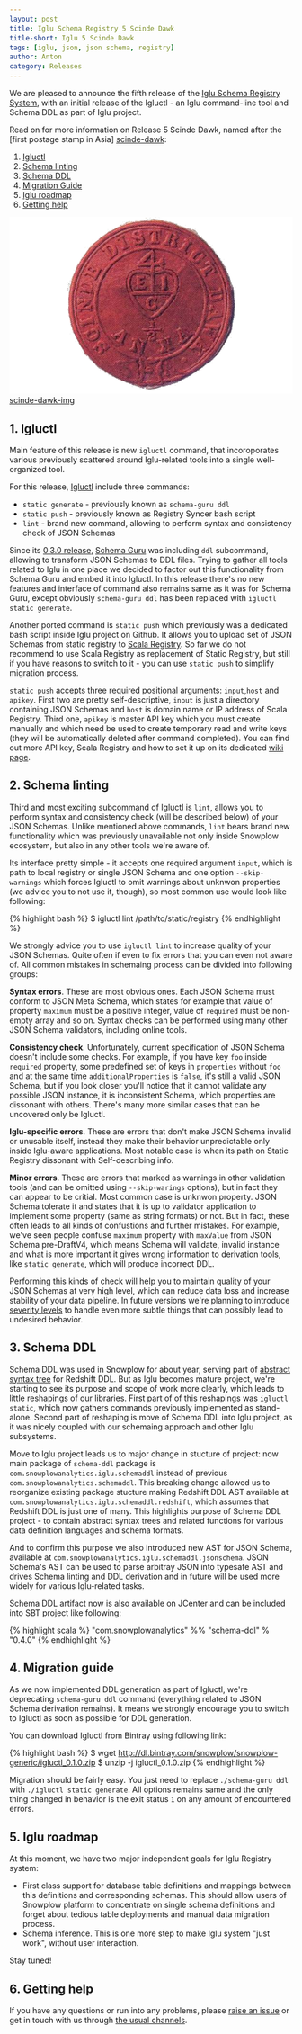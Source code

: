 ```yaml
---
layout: post
title: Iglu Schema Registry 5 Scinde Dawk
title-short: Iglu 5 Scinde Dawk
tags: [iglu, json, json schema, registry]
author: Anton
category: Releases
---
```


We are pleased to announce the fifth release of the [Iglu Schema Registry System][iglu-repo], with an initial release of the Igluctl - an Iglu command-line tool and Schema DDL as part of Iglu project.

Read on for more information on Release 5 Scinde Dawk, named after the [first postage stamp in Asia] [scinde-dawk]:

1. [Igluctl](/blog/2016/07/30/iglu-r4-scinde-dawk-released/#core)
2. [Schema linting](/blog/2016/07/30/iglu-r4-scinde-dawk-released/#lint)
3. [Schema DDL](/blog/2016/07/30/iglu-r4-scinde-dawk-released/#schema-ddl)
4. [Migration Guide](/blog/2016/07/30/iglu-r4-scinde-dawk-released/#migration)
5. [Iglu roadmap](/blog/2016/07/30/iglu-r4-scinde-dawk-released/#roadmap)
6. [Getting help](/blog/2016/07/30/iglu-r4-scinde-dawk-released/#help)


![scinde-dawk-img] [scinde-dawk-img]

<!--more-->

<h2 id="iglu-core">1. Igluctl</h2>

Main feature of this release is new `igluctl` command, that incoroporates various previously scattered around Iglu-related tools into a single well-organized tool.

For this release, [Igluctl][igluctl-wiki] include three commands:

* `static generate` - previously known as `schema-guru ddl`
* `static push` - previously known as Registry Syncer bash script
* `lint` - brand new command, allowing to perform syntax and consistency check of JSON Schemas

Since its [0.3.0 release][schema-guru-030], [Schema Guru][schema-guru] was including `ddl` subcommand, allowing to transform JSON Schemas to DDL files.
Trying to gather all tools related to Iglu in one place we decided to factor out this functionality from Schema Guru and embed it into Igluctl.
In this release there's no new features and interface of command also remains same as it was for Schema Guru, except obviously `schema-guru ddl` has been replaced with `igluctl static generate`.

Another ported command is `static push` which previously was a dedicated bash script inside Iglu project on Github.
It allows you to upload set of JSON Schemas from static registry to [Scala Registry][scala-registry].
So far we do not recommend to use Scala Registry as replacement of Static Registry, but still if you have reasons to switch to it - you can use `static push` to simplify migration process.

`static push` accepts three required positional arguments: `input`,`host` and `apikey`.
First two are pretty self-descriptive, `input` is just a directory containing JSON Schemas and `host` is domain name or IP address of Scala Registry.
Third one, `apikey` is master API key which you must create manually and which need be used to create temporary read and write keys (they will be automatically deleted after command completed).
You can find out more API key, Scala Registry and how to set it up on its dedicated [wiki page][scala-registry-setup].


<h2 id="lint">2. Schema linting</h2>

Third and most exciting subcommand of Igluctl is `lint`, allows you to perform syntax and consistency check (will be described below) of your JSON Schemas.
Unlike mentioned above commands, `lint` bears brand new functionality which was previously unavailable not only inside Snowplow ecosystem, but also in any other tools we're aware of.

Its interface pretty simple - it accepts one required argument `input`, which is path to local registry or single JSON Schema and one option `--skip-warnings` which forces Igluctl to omit warnings about unknwon properties (we advice you to not use it, though), so most common use would look like following:

{% highlight bash %}
$ igluctl lint /path/to/static/registry
{% endhighlight %}

We strongly advice you to use `igluctl lint` to increase quality of your JSON Schemas. Quite often if even to fix errors that you can even not aware of.
All common mistakes in schemaing process can be divided into following groups:

**Syntax errors**. These are most obvious ones. Each JSON Schema must conform to JSON Meta Schema, which states for example that value of property `maximum` must be a positive integer, value of `required` must be non-empty array and so on. Syntax checks can be performed using many other JSON Schema validators, including online tools.

**Consistency check**. Unfortunately, current specification of JSON Schema doesn't include some checks. For example, if you have key `foo` inside `required` property, some predefined set of keys in `properties` without `foo` and at the same time `additionalProperties` is `false`, it's still a valid JSON Schema, but if you look closer you'll notice that it cannot validate any possible JSON instance, it is inconsistent Schema, which properties are dissonant with others. There's many more similar cases that can be uncovered only be Igluctl.

**Iglu-specific errors**. These are errors that don't make JSON Schema invalid or unusable itself, instead they make their behavior unpredictable only inside Iglu-aware applications. Most notable case is when its path on Static Registry dissonant with Self-describing info.

**Minor errors**. These are errors that marked as warnings in other validation tools (and can be omitted using `--skip-warings` options), but in fact they can appear to be critial. Most common case is unknwon property. JSON Schema tolerate it and states that it is up to validator application to implement some property (same as string formats) or not. But in fact, these often leads to all kinds of confustions and further mistakes. For example, we've seen people confuse `maximum` property with `maxValue` from JSON Schema pre-DraftV4, which means Schema will validate, invalid instance and what is more important it gives wrong information to derivation tools, like `static generate`, which will produce incorrect DDL.

Performing this kinds of check will help you to maintain quality of your JSON Schemas at very high level, which can reduce data loss and increase stability of your data pipeline.
In future versions we're planning to introduce [severity levels][iglu-issue-175] to handle even more subtle things that can possibly lead to undesired behavior.

<h2 id="schema-ddl">3. Schema DDL</h2>

Schema DDL was used in Snowplow for about year, serving part of [abstract syntax tree][ast] for Redshift DDL.
But as Iglu becomes mature project, we're starting to see its purpose and scope of work more clearly, which leads to little reshapings of our libraries.
First part of of this reshapings was `igluctl static`, which now gathers commands previously implemented as stand-alone.
Second part of reshaping is move of Schema DDL into Iglu project, as it was nicely coupled with our schemaing approach and other Iglu subsystems.

Move to Iglu project leads us to major change in stucture of project: now main package of `schema-ddl` package is `com.snowplowanalytics.iglu.schemaddl` instead of previous `com.snowplowanalytics.schemaddl`. This breaking change allowed us to reorganize existing package stucture making Redshift DDL AST available at `com.snowplowanalytics.iglu.schemaddl.redshift`, which assumes that Redshift DDL is just one of many. This highlights purpose of Schema DDL project - to contain abstract syntax trees and related functions for various data definition languages and schema formats.

And to confirm this purpose we also introduced new AST for JSON Schema, available at `com.snowplowanalytics.iglu.schemaddl.jsonschema`.
JSON Schema's AST can be used to parse arbitray JSON into typesafe AST and drives Schema linting and DDL derivation and in future will be used more widely for various Iglu-related tasks.

Schema DDL artifact now is also available on JCenter and can be included into SBT project like following:

{% highlight scala %}
"com.snowplowanalytics" %% "schema-ddl" % "0.4.0"
{% endhighlight %}

<h2 id="migration">4. Migration guide</h2>

As we now implemented DDL generation as part of Igluctl, we're deprecating `schema-guru ddl` command (everything related to JSON Schema derivation remains).
It means we strongly encourage you to switch to Igluctl as soon as possible for DDL generation.

You can download Igluctl from Bintray using following link:

{% highlight bash %}
$ wget http://dl.bintray.com/snowplow/snowplow-generic/igluctl_0.1.0.zip
$ unzip -j igluctl_0.1.0.zip
{% endhighlight %}

Migration should be fairly easy. You just need to replace `./schema-guru ddl` with `./igluctl static generate`.
All options remains same and the only thing changed in behavior is the exit status `1` on any amount of encountered errors.

<h2 id="roadmap">5. Iglu roadmap</h2>

At this moment, we have two major independent goals for Iglu Registry system:

* First class support for database table definitions and mappings between this definitions and corresponding schemas. This should allow users of Snowplow platform to concentrate on single schema definitions and forget about tedious table deployments and manual data migration process.
* Schema inference. This is one more step to make Iglu system "just work", without user interaction.

Stay tuned!

<h2 id="help">6. Getting help</h2>

If you have any questions or run into any problems, please [raise an issue][issues] or get in touch with us through [the usual channels][talk-to-us].

[scinde-dawk]: https://en.wikipedia.org/wiki/Scinde_Dawk
[scinde-dawk-img]: /assets/img/blog/2016/07/scinde-dawk.png

[iglu-issue-175]: https://github.com/snowplow/iglu/issues/175

[igluctl-wiki]: https://github.com/snowplow/iglu/wiki/Igluctl
[schema-guru-030]: http://snowplowanalytics.com/blog/2015/07/29/schema-guru-0.3.0-released-for-generating-redshift-tables-from-json-schemas/
[ast]: https://en.wikipedia.org/wiki/Abstract_syntax_tree
[schema-guru]: https://github.com/snowplow/schema-guru
[self-describing-schemas]: https://github.com/snowplow/iglu/wiki/Self-describing-JSON-Schemas
[scala-registry]: https://github.com/snowplow/iglu/tree/master/2-repositories/scala-repo-server
[scala-registry-setup]: https://github.com/snowplow/iglu/wiki/Scala-repo-server-setup

[iglu-repo]: https://github.com/snowplow/iglu
[issues]: https://github.com/snowplow/snowplow/iglu
[talk-to-us]: https://github.com/snowplow/snowplow/wiki/Talk-to-us
